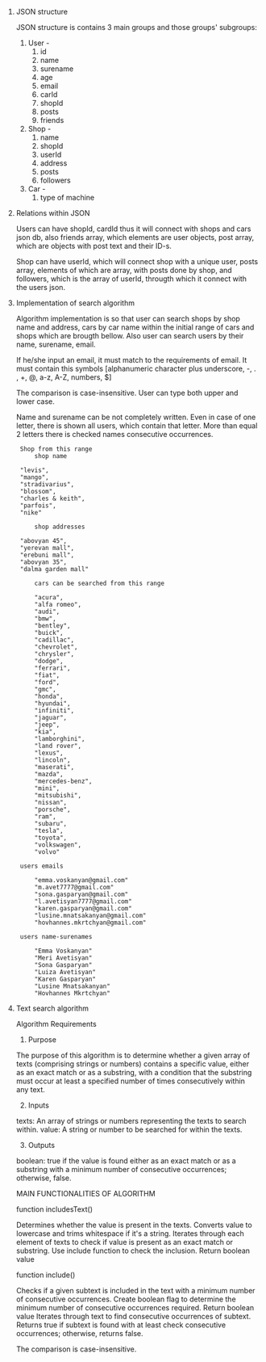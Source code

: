 1) JSON structure

    JSON structure is contains 3 main groups and those groups' subgroups:

    1. User - 
        1. id  
        2. name
        3. surename
        4. age
        5. email
        6. carId
        7. shopId
        8. posts
        9. friends
    2. Shop -
        1. name
        2. shopId
        3. userId
        4. address
        5. posts
        6. followers
    3. Car - 
        1. type of machine

    

2) Relations within JSON 

    Users can have shopId, cardId thus it will connect with shops and cars json db, also friends array, which elements are user 
    objects, post array, which are objects with post text and their ID-s.

    Shop can have userId, which will connect shop with a unique user, posts array, elements of which are array, with posts done by 
    shop, and followers, which is the array of userId, througth which it connect with the users json.  

3) Implementation of search algorithm

    Algorithm implementation is so that user can search shops by shop name and address, cars by car name within the initial 
    range of cars and shops which are brougth bellow. 
    Also user can search users by their name, surename, email. 

    If he/she input an email, it must match to the requirements of email. It must contain this symbols
    [alphanumeric character plus underscore, -, . , +, @, a-z, A-Z, numbers, $]
    
    The comparison is case-insensitive. User can type both upper and lower case.

    Name and surename can be not completely written. Even in case of one letter, there is shown all users, which contain 
    that letter. More than equal 2 letters there is checked names consecutive occurrences.

        Shop from this range
            shop name

        "levis",
        "mango",
        "stradivarius",
        "blossom",
        "charles & keith",
        "parfois",
        "nike"

            shop addresses

        "abovyan 45",
        "yerevan mall",
        "erebuni mall",
        "abovyan 35",
        "dalma garden mall"
    
            cars can be searched from this range

            "acura",
            "alfa romeo",
            "audi",
            "bmw",
            "bentley",
            "buick",
            "cadillac",
            "chevrolet",
            "chrysler",
            "dodge",
            "ferrari",
            "fiat",
            "ford",
            "gmc",
            "honda",
            "hyundai",
            "infiniti",
            "jaguar",
            "jeep",
            "kia",
            "lamborghini",
            "land rover",
            "lexus",
            "lincoln",
            "maserati",
            "mazda",
            "mercedes-benz",
            "mini",
            "mitsubishi",
            "nissan",
            "porsche",
            "ram",
            "subaru",
            "tesla",
            "toyota",
            "volkswagen",
            "volvo"

        users emails

            "emma.voskanyan@gmail.com"
            "m.avet7777@gmail.com"
            "sona.gasparyan@gmail.com"
            "l.avetisyan7777@gmail.com"
            "karen.gasparyan@gmail.com"
            "lusine.mnatsakanyan@gmail.com"
            "hovhannes.mkrtchyan@gmail.com"

        users name-surenames

            "Emma Voskanyan"
            "Meri Avetisyan"
            "Sona Gasparyan"
            "Luiza Avetisyan"
            "Karen Gasparyan"
            "Lusine Mnatsakanyan"
            "Hovhannes Mkrtchyan"
        
        


4) Text search algorithm

    Algorithm Requirements

    1. Purpose

    The purpose of this algorithm is to determine whether a given array of texts (comprising strings or numbers) contains a 
    specific value, either as an exact match or as a substring, with a condition that the substring must occur at least a 
    specified number of times consecutively within any text.

    2. Inputs

    texts: An array of strings or numbers representing the texts to search within.
    value: A string or number to be searched for within the texts.

    3. Outputs

    boolean: true if the value is found either as an exact match or as a substring with a minimum number of consecutive 
    occurrences; otherwise, false.

    MAIN FUNCTIONALITIES OF ALGORITHM 

    function includesText()

    Determines whether the value is present in the texts.
    Converts value to lowercase and trims whitespace if it's a string.
    Iterates through each element of texts to check if value is present as an exact match or substring.
    Use include function to check the inclusion.
    Return boolean value

    function include()

    Checks if a given subtext is included in the text with a minimum number of consecutive occurrences.
    Create boolean flag to determine the minimum number of consecutive occurrences required.
    Return boolean value
    Iterates through text to find consecutive occurrences of subtext.
    Returns true if subtext is found with at least check consecutive occurrences; otherwise, returns false.

    The comparison is case-insensitive.



